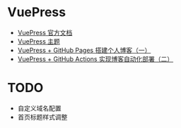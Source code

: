 # VuePress
* [VuePress 官方文档](https://vuepress.vuejs.org/zh/)
* [VuePress 主题](https://vuepress-theme-reco.recoluan.com/)
* [VuePress + GitHub Pages 搭建个人博客（一）](https://blog.csdn.net/qq_45745523/article/details/126674971?spm=1001.2014.3001.5501)
* [VuePress + GitHub Actions 实现博客自动化部署（二）](https://blog.csdn.net/qq_45745523/article/details/130295894)
# TODO
* 自定义域名配置
* 首页标题样式调整